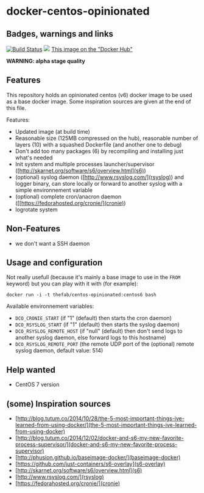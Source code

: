 # docker-centos-opinionated

## Badges, warnings and links

[![Build Status](https://travis-ci.org/thefab/docker-centos-opinionated.svg?branch=master)](https://travis-ci.org/thefab/docker-centos-opinionated)
[![](https://badge.imagelayers.io/thefab/centos-opinionated:latest.svg)](https://imagelayers.io/?images=thefab/centos-opinionated:centos6 'badge from imagelayers.io')
[This image on the "Docker Hub"](https://hub.docker.com/r/thefab/centos-opinionated/)

**WARNING: alpha stage quality**

## Features

This repository holds an opinionated centos (v6) docker image to be used as a 
base docker image. Some inspiration sources are given at the end of this file.

Features:

- Updated image (at build time)
- Reasonable size (125MB compressed on the hub), reasonable number of layers (10) with a squashed Dockerfile (and another one to debug)
- Don't add too many packages (6) by recompiling and installing just what's needed
- Init system and multiple processes launcher/supervisor ([http://skarnet.org/software/s6/overview.html](s6))
- (optional) syslog daemon ([http://www.rsyslog.com/](rsyslog)) and logger binary, can store locally or forward to another syslog with a simple environnement variable
- (optional) complete cron/anacron daemon ([[https://fedorahosted.org/cronie/](cronie))
- logrotate system

## Non-Features

- we don't want a SSH daemon

## Usage and configuration

Not really usefull (because it's mainly a base image to use in the `FROM` keyword) but you can play with it with (for example):

    docker run -i -t thefab/centos-opinionated:centos6 bash

Available environnement variables:

- `DCO_CRONIE_START` (if "1" (default) then starts the cron daemon)
- `DCO_RSYSLOG_START` (if "1" (default) then starts the syslog daemon)
- `DCO_RSYSLOG_REMOTE_HOST` (if "null" (default) then don't send logs to another syslog daemon, else forward logs to this hostname)
- `DCO_RSYSLOG_REMOTE_PORT` (the remote UDP port of the (optional) remote syslog daemon, default value: 514)

## Help wanted 

- CentOS 7 version

## (some) Inspiration sources

- [http://blog.tutum.co/2014/10/28/the-5-most-important-things-ive-learned-from-using-docker/](the-5-most-important-things-ive-learned-from-using-docker)
- [http://blog.tutum.co/2014/12/02/docker-and-s6-my-new-favorite-process-supervisor/](docker-and-s6-my-new-favorite-process-supervisor)
- [http://phusion.github.io/baseimage-docker/](baseimage-docker)
- [https://github.com/just-containers/s6-overlay](s6-overlay)
- [http://skarnet.org/software/s6/overview.html](s6)
- [http://www.rsyslog.com/](rsyslog)
- [https://fedorahosted.org/cronie/](cronie)

